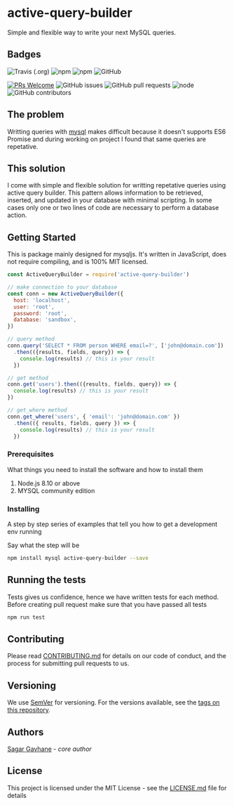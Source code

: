 # active-query-builder

Simple and flexible way to write your next MySQL queries.

## Badges

![Travis (.org)](https://img.shields.io/travis/sagar-gavhane/active-query-builder.svg?style=flat-square)
![npm](https://img.shields.io/npm/dm/active-query-builder.svg?style=flat-square)
![npm](https://img.shields.io/npm/v/active-query-builder.svg?style=flat-square)
![GitHub](https://img.shields.io/github/license/sagar-gavhane/active-query-builder.svg)

[![PRs Welcome](https://img.shields.io/badge/PRs-welcome-brightgreen.svg?style=flat-square)](http://makeapullrequest.com)
![GitHub issues](https://img.shields.io/github/issues/sagar-gavhane/active-query-builder.svg)
![GitHub pull requests](https://img.shields.io/github/issues-pr-raw/sagar-gavhane/active-query-builder.svg)
![node](https://img.shields.io/badge/node-0.10.33-brightgreen.svg)
![GitHub contributors](https://img.shields.io/github/contributors/sagar-gavhane/active-query-builder.svg)

## The problem

Writting queries with [mysql](https://github.com/mysqljs/mysql) makes difficult because it doesn't supports ES6 Promise and during working on project I found that same queries are repetative.

## This solution

I come with simple and flexible solution for writting repetative queries using active query builder. This pattern allows information to be retrieved, inserted, and updated in your database with minimal scripting. In some cases only one or two lines of code are necessary to perform a database action.

## Getting Started

This is package mainly designed for mysqljs. It's written in JavaScript, does not require compiling, and is 100% MIT licensed.

```javascript
const ActiveQueryBuilder = require('active-query-builder')

// make connection to your database
const conn = new ActiveQueryBuilder({
  host: 'localhost',
  user: 'root',
  password: 'root',
  database: 'sandbox',
})

// query method
conn.query('SELECT * FROM person WHERE email=?', ['john@domain.com'])
  .then(({results, fields, query}) => {
    console.log(results) // this is your result
  })

// get method
conn.get('users').then(({results, fields, query}) => {
  console.log(results) // this is your result
})

// get_where method
conn.get_where('users', { 'email': 'john@domain.com' })
  .then(({ results, fields, query }) => {
    console.log(results) // this is your result
  })
```

### Prerequisites

What things you need to install the software and how to install them

1. Node.js 8.10 or above
2. MYSQL community edition

### Installing

A step by step series of examples that tell you how to get a development env running

Say what the step will be

```bash
npm install mysql active-query-builder --save
```

## Running the tests

Tests gives us confidence, hence we have written tests for each method. Before creating pull request make sure that you have passed all tests

```bash
npm run test
```

## Contributing

Please read [CONTRIBUTING.md](/CONTRIBUTING.md) for details on our code of conduct, and the process for submitting pull requests to us.

## Versioning

We use [SemVer](http://semver.org/) for versioning. For the versions available, see the [tags on this repository](https://github.com/your/project/tags).

## Authors

[Sagar Gavhane](https://www.twitter.com/sagar_dev44) - *core author*

<!-- See also the list of [contributors](https://github.com/sagar-gavhane/active-query-builder/contributors) who participated in this project. -->

## License

This project is licensed under the MIT License - see the [LICENSE.md](/LICENSE.md) file for details

